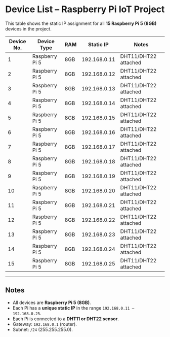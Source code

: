 # Device List – Raspberry Pi IoT Project

This table shows the static IP assignment for all **15 Raspberry Pi 5 (8GB)** devices in the project.

| Device No. | Device Type | RAM  | Static IP     | Notes |
|------------|-------------|------|---------------|-------|
| 1          | Raspberry Pi 5 | 8GB | 192.168.0.11 | DHT11/DHT22 attached |
| 2          | Raspberry Pi 5 | 8GB | 192.168.0.12 | DHT11/DHT22 attached |
| 3          | Raspberry Pi 5 | 8GB | 192.168.0.13 | DHT11/DHT22 attached |
| 4          | Raspberry Pi 5 | 8GB | 192.168.0.14 | DHT11/DHT22 attached |
| 5          | Raspberry Pi 5 | 8GB | 192.168.0.15 | DHT11/DHT22 attached |
| 6          | Raspberry Pi 5 | 8GB | 192.168.0.16 | DHT11/DHT22 attached |
| 7          | Raspberry Pi 5 | 8GB | 192.168.0.17 | DHT11/DHT22 attached |
| 8          | Raspberry Pi 5 | 8GB | 192.168.0.18 | DHT11/DHT22 attached |
| 9          | Raspberry Pi 5 | 8GB | 192.168.0.19 | DHT11/DHT22 attached |
| 10         | Raspberry Pi 5 | 8GB | 192.168.0.20 | DHT11/DHT22 attached |
| 11         | Raspberry Pi 5 | 8GB | 192.168.0.21 | DHT11/DHT22 attached |
| 12         | Raspberry Pi 5 | 8GB | 192.168.0.22 | DHT11/DHT22 attached |
| 13         | Raspberry Pi 5 | 8GB | 192.168.0.23 | DHT11/DHT22 attached |
| 14         | Raspberry Pi 5 | 8GB | 192.168.0.24 | DHT11/DHT22 attached |
| 15         | Raspberry Pi 5 | 8GB | 192.168.0.25 | DHT11/DHT22 attached |

---

## Notes
- All devices are **Raspberry Pi 5 (8GB)**.  
- Each Pi has a **unique static IP** in the range `192.168.0.11 – 192.168.0.25`.  
- Each Pi is connected to a **DHT11 or DHT22 sensor**.  
- Gateway: `192.168.0.1` (router).  
- Subnet: `/24` (255.255.255.0).
